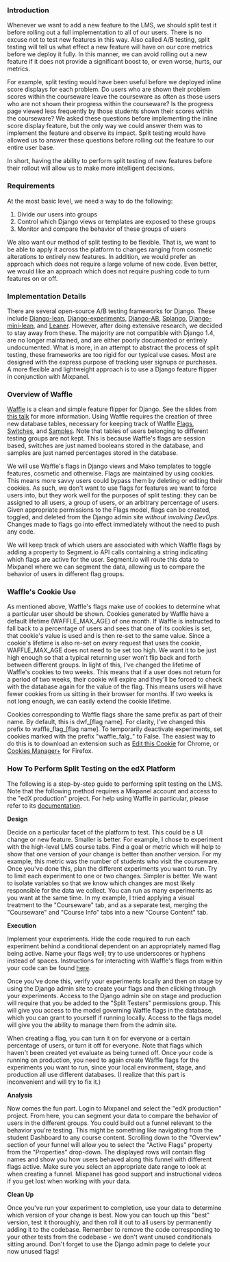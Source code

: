 ### Introduction ###

Whenever we want to add a new feature to the LMS, we should split test it before rolling out a full implementation to all of our users. There is no excuse not to test new features in this way. Also called A/B testing, split testing will tell us what effect a new feature will have on our core metrics before we deploy it fully. In this manner, we can avoid rolling out a new feature if it does not provide a significant boost to, or even worse, hurts, our metrics.

For example, split testing would have been useful before we deployed inline score displays for each problem. Do users who are shown their problem scores within the courseware leave the courseware as often as those users who are not shown their progress within the courseware? Is the progress page viewed less frequently by those students shown their scores within the courseware? We asked these questions before implementing the inline score display feature, but the only way we could answer them was to implement the feature and observe its impact. Split testing would have allowed us to answer these questions before rolling out the feature to our entire user base.

In short, having the ability to perform split testing of new features before their rollout will allow us to make more intelligent decisions. 

### Requirements ###

At the most basic level, we need a way to do the following:

1. Divide our users into groups
2. Control which Django views or templates are exposed to these groups
3. Monitor and compare the behavior of these groups of users

We also want our method of split testing to be flexible. That is, we want to be able to apply it across the platform to changes ranging from cosmetic alterations to entirely new features. In addition, we would prefer an approach which does not require a large volume of new code. Even better, we would like an approach which does not require pushing code to turn features on or off.

### Implementation Details ###

There are several open-source A/B testing frameworks for Django. These include [Django-lean](https://github.com/causes/django-lean), [Django-experiments](https://github.com/mixcloud/django-experiments), [Django-AB](https://github.com/johnboxall/django-ab), [Splango](https://github.com/shimon/Splango), [Django-mini-lean](https://github.com/DanAncona/django-mini-lean), and [Leaner](https://bitbucket.org/brianjinwright/leaner). However, after doing extensive research, we decided to stay away from these. The majority are not compatible with Django 1.4, are no longer maintained, and are either poorly documented or entirely undocumented. What is more, in an attempt to abstract the process of split testing, these frameworks are too rigid for our typical use cases. Most are designed with the express purpose of tracking user signups or purchases. A more flexible and lightweight approach is to use a Django feature flipper in conjunction with Mixpanel.

### Overview of Waffle ###

[Waffle](https://github.com/jsocol/django-waffle) is a clean and simple feature flipper for Django. See the slides from [this talk](http://www.slideshare.net/tobych/waffle-talk-22102335) for more information. Using Waffle requires the creation of three new database tables, necessary for keeping track of Waffle [Flags](http://waffle.readthedocs.org/en/latest/types.html#flags), [Switches](http://waffle.readthedocs.org/en/latest/types.html#switches), and [Samples](http://waffle.readthedocs.org/en/latest/types.html#samples). Note that tables of users belonging to different testing groups are not kept. This is because Waffle's flags are session based, switches are just named booleans stored in the database, and samples are just named percentages stored in the database.

We will use Waffle's flags in Django views and Mako templates to toggle features, cosmetic and otherwise. Flags are maintained by using cookies. This means more savvy users could bypass them by deleting or editing their cookies. As such, we don't want to use flags for features we want to force users into, but they work well for the purposes of split testing: they can be assigned to all users, a group of users, or an arbitrary percentage of users. Given appropriate permissions to the Flags model, flags can be created, toggled, and deleted from the Django admin site *without involving DevOps*. Changes made to flags go into effect immediately without the need to push any code. 

We will keep track of which users are associated with which Waffle flags by adding a property to Segment.io API calls containing a string indicating which flags are active for the user. Segment.io will route this data to Mixpanel where we can segment the data, allowing us to compare the behavior of users in different flag groups.

### Waffle's Cookie Use ###

As mentioned above, Waffle's flags make use of cookies to determine what a particular user should be shown. Cookies generated by Waffle have a default lifetime (WAFFLE_MAX_AGE) of one month. If Waffle is instructed to fall back to a percentage of users and sees that one of its cookies is set, that cookie's value is used and is then re-set to the same value. Since a cookie's lifetime is also re-set on every request that uses the cookie, WAFFLE_MAX_AGE does not need to be set too high. We want it to be just high enough so that a typical returning user won’t flip back and forth between different groups. In light of this, I've changed the lifetime of Waffle's cookies to two weeks. This means that if a user does not return for a period of two weeks, their cookie will expire and they'll be forced to check with the database again for the value of the flag. This means users will have fewer cookies from us sitting in their browser for months. If two weeks is not long enough, we can easily extend the cookie lifetime.

Cookies corresponding to Waffle flags share the same prefix as part of their name. By default, this is dwf_[flag name]. For clarity, I've changed this prefix to waffle_flag_[flag name]. To temporarily deactivate experiments, set cookies marked with the prefix "waffle_falg_" to False. The easiest way to do this is to download an extension such as [Edit this Cookie](https://chrome.google.com/webstore/detail/edit-this-cookie/fngmhnnpilhplaeedifhccceomclgfbg?hl=en) for Chrome, or [Cookies Manager+](http://mzl.la/1cu7yki) for Firefox.

### How To Perform Split Testing on the edX Platform ###

The following is a step-by-step guide to performing split testing on the LMS. Note that the following method requires a Mixpanel account and access to the "edX production" project. For help using Waffle in particular, please refer to its [documentation](http://waffle.readthedocs.org/en/latest/index.html).

**Design**

Decide on a particular facet of the platform to test. This could be a UI change or new feature. Smaller is better. For example, I chose to experiment with the high-level LMS course tabs. Find a goal or metric which will help to show that one version of your change is better than another version. For my example, this metric was the number of students who visit the courseware. Once you've done this, plan the different experiments you want to run. Try to limit each experiment to one or two changes. Simpler is better. We want to isolate variables so that we know which changes are most likely responsible for the data we collect. You can run as many experiments as you want at the same time. In my example, I tried applying a visual treatment to the "Courseware" tab, and as a separate test, merging the "Courseware" and "Course Info" tabs into a new "Course Content" tab.

**Execution**

Implement your experiments. Hide the code required to run each experiment behind a conditional dependent on an appropriately named flag being active. Name your flags well; try to use underscores or hyphens instead of spaces. Instructions for interacting with Waffle's flags from within your code can be found [here](http://waffle.readthedocs.org/en/latest/usage.html).
 
Once you've done this, verify your experiments locally and then on stage by using the Django admin site to create your flags and then clicking through your experiments. Access to the Django admin site on stage and production will require that you be added to the "Split Testers" permissions group. This will give you access to the model governing Waffle flags in the database, which you can grant to yourself if running locally. Access to the flags model will give you the ability to manage them from the admin site.

When creating a flag, you can turn it on for everyone or a certain percentage of users, or turn it off for everyone. Note that flags which haven't been created yet evaluate as being turned off. Once your code is running on production, you need to again create Waffle flags for the experiments you want to run, since your local environment, stage, and production all use different databases. (I realize that this part is inconvenient and will try to fix it.)

**Analysis**

Now comes the fun part. Login to Mixpanel and select the "edX production" project. From here, you can segment your data to compare the behavior of users in the different groups. You could build out a funnel relevant to the behavior you're testing. This might be something like navigating from the student Dashboard to any course content. Scrolling down to the "Overview" section of your funnel will allow you to select the "Active Flags" property from the "Properties" drop-down. The displayed rows will contain flag names and show you how users behaved along this funnel with different flags active. Make sure you select an appropriate date range to look at when creating a funnel. Mixpanel has good support and instructional videos if you get lost when working with your data.

**Clean Up**

Once you've run your experiment to completion, use your data to determine which version of your change is best. Now you can touch up this "best" version, test it thoroughly, and then roll it out to all users by permanently adding it to the codebase. Remember to remove the code corresponding to your other tests from the codebase - we don't want unused conditionals sitting around. Don't forget to use the Django admin page to delete your now unused flags!